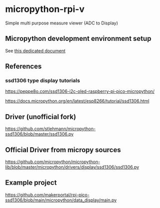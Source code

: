 # micropython-rpi-v

Simple multi purpose measure viewer (ADC to Display)

## Micropython development environment setup

See [this dedicated document](README-MICROPYTHON-SETUP.md)

## References

### ssd1306 type display tutorials

<https://peppe8o.com/ssd1306-i2c-oled-raspberry-pi-pico-micropython/>

<https://docs.micropython.org/en/latest/esp8266/tutorial/ssd1306.html>

## Driver (unofficial fork)

<https://github.com/stlehmann/micropython-ssd1306/blob/master/ssd1306.py>

## Official Driver from micropy sources

<https://github.com/micropython/micropython-lib/blob/master/micropython/drivers/display/ssd1306/ssd1306.py>

## Example project

<https://github.com/makerportal/rpi-pico-ssd1306/blob/main/micropython/data_display/main.py>
